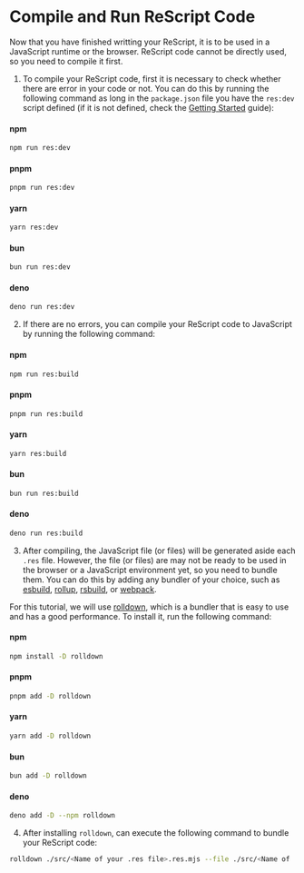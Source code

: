 # Compile and Run ReScript Code

Now that you have finished writting your ReScript, it is to be used in a JavaScript runtime or the browser. ReScript code cannot be directly used, so you need to compile it first.

 1. To compile your ReScript code, first it is necessary to check whether there are error in your code or not. You can do this by running the following command as long in the `package.json` file you have the `res:dev` script defined (if it is not defined, check the [Getting Started](/getting-started#Helper-commands) guide):

<!-- tabs:start -->

#### **npm**
```sh
npm run res:dev
```
#### **pnpm**
```sh
pnpm run res:dev
```

#### **yarn**
```sh
yarn res:dev
```

#### **bun**
```sh
bun run res:dev
```

#### **deno**
```sh
deno run res:dev
```

<!-- tabs:end -->

2. If there are no errors, you can compile your ReScript code to JavaScript by running the following command:

<!-- tabs:start -->

#### **npm**
```sh
npm run res:build
```

#### **pnpm**
```sh
pnpm run res:build
```

#### **yarn**
```sh
yarn res:build
```

#### **bun**
```sh
bun run res:build
```

#### **deno**
```sh
deno run res:build
```

<!-- tabs:end -->

3. After compiling, the JavaScript file (or files) will be generated aside each `.res` file. However, the file (or files) are may not be ready to be used in the browser or a JavaScript environment yet, so you need to bundle them. You can do this by adding any bundler of your choice, such as [esbuild](https://esbuild.github.io/), [rollup](https://rollupjs.org/), [rsbuild](https://rsbuild.rs/), or [webpack](https://webpack.js.org/).

For this tutorial, we will use [rolldown](https://rolldown.rs/), which is a bundler that is easy to use and has a good performance. To install it, run the following command:

<!-- tabs:start -->

#### **npm**
```sh
npm install -D rolldown
```

#### **pnpm**
```sh
pnpm add -D rolldown
```

#### **yarn**
```sh
yarn add -D rolldown
```

#### **bun**
```sh
bun add -D rolldown
```

#### **deno**
```sh
deno add -D --npm rolldown
```

<!-- tabs:end -->

4. After installing `rolldown`, can execute the following command to bundle your ReScript code:

```sh
rolldown ./src/<Name of your .res file>.res.mjs --file ./src/<Name of .res file>.res.js --format es
```